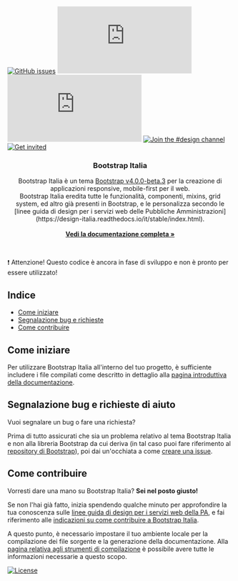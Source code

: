 [![GitHub issues](https://img.shields.io/github/issues/italia/bootstrap-italia.svg)](https://github.com/italia/bootstrap-italia/issues)
[![CSS gzip size](http://img.badgesize.io/italia/bootstrap-italia/master/dist/css/bootstrap-italia-0.0.1.min.css?compression=gzip&label=CSS+gzip+size)](https://github.com/italia/bootstrap-italia/tree/master/dist/css/bootstrap-italia-0.0.1.min.css)
[![JS gzip size](http://img.badgesize.io/italia/bootstrap-italia/master/dist/js/bootstrap-italia-0.0.1.min.js?compression=gzip&label=JS+gzip+size)](https://github.com/italia/bootstrap-italia/blob/master/dist/js/bootstrap-italia-0.0.1.min.js)
[![Join the #design channel](https://img.shields.io/badge/Slack%20channel-%23design-blue.svg)](https://developersitalia.slack.com/messages/C7658JRJR/)
[![Get invited](https://slack.developers.italia.it/badge.svg)](https://slack.developers.italia.it/)

<p align="center">

  <h3 align="center">Bootstrap Italia</h3>

  <p align="center">
    Bootstrap Italia è un tema <a href="https://getbootstrap.com/docs/4.0/getting-started/introduction/" target="_blank">Bootstrap v4.0.0-beta.3</a> per la creazione di applicazioni responsive, mobile-first per il web.
    <br>
    Bootstrap Italia eredita tutte le funzionalità, componenti, mixins, grid system, ed altro già presenti in Bootstrap, e le personalizza secondo le [linee guida di design per i servizi web delle Pubbliche Amministrazioni](https://design-italia.readthedocs.io/it/stable/index.html).
    <br><br>
    <a href="https://italia.github.io/bootstrap-italia/"><strong>Vedi la documentazione completa »</strong></a>
  </p>
</p>

<br>

:exclamation: Attenzione! Questo codice è ancora in fase di sviluppo e non è pronto per essere utilizzato!

## Indice

- [Come iniziare](#come-iniziare)
- [Segnalazione bug e richieste](#segnalazione-bug-e-richieste-di-aiuto)
- [Come contribuire](#come-contribuire)

## Come iniziare

Per utilizzare Bootstrap Italia all'interno del tuo progetto, è sufficiente includere i file compilati come descritto
in dettaglio alla [pagina introduttiva della documentazione](https://italia.github.io/bootstrap-italia/docs/0.0.1/come-iniziare/introduzione/).

## Segnalazione bug e richieste di aiuto

Vuoi segnalare un bug o fare una richiesta?

Prima di tutto assicurati che sia un problema relativo al tema Bootstrap Italia e non alla libreria Bootstrap da cui deriva 
(in tal caso puoi fare riferimento al [repository di Bootstrap](https://github.com/twbs/bootstrap)), poi
dai un'occhiata a come [creare una issue](https://github.com/twbs/bootstrap/blob/master/CONTRIBUTING.md#creare-una-issue).

## Come contribuire

Vorresti dare una mano su Bootstrap Italia? **Sei nel posto giusto!**
 
Se non l'hai già fatto, inizia spendendo qualche minuto per approfondire la tua conoscenza sulle
[linee guida di design per i servizi web della PA](https://design-italia.readthedocs.io/it/stable/index.html),
e fai riferimento alle [indicazioni su come contribuire a Bootstrap Italia](https://github.com/italia/bootstrap-italia/blob/master/CONTRIBUTING.md).

A questo punto, è necessario impostare il tuo ambiente locale per la compilazione dei file sorgente e la generazione
della documentazione. Alla [pagina relativa agli strumenti di compilazione](https://italia.github.io/bootstrap-italia/docs/0.0.1/come-iniziare/strumenti-di-compilazione/)
è possibile avere tutte le informazioni necessarie a questo scopo.

[![License](https://img.shields.io/github/license/italia/bootstrap-italia.svg)](https://github.com/italia/bootstrap-italia/blob/master/LICENSE)
